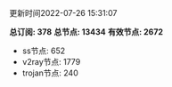 更新时间2022-07-26 15:31:07

**总订阅: 378**
**总节点: 13434**
**有效节点: 2672**
- ss节点: 652
- v2ray节点: 1779
- trojan节点: 240
